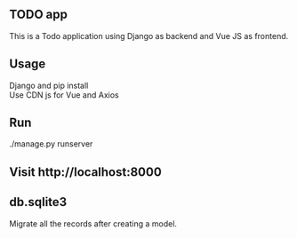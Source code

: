 ## TODO app <br>
This is a Todo application using Django as backend and Vue JS as frontend. <br>

## Usage <br>
Django and pip install <br>
Use CDN js for Vue and Axios <br>

## Run <br>
./manage.py runserver <br>

## Visit http://localhost:8000 <br>

## db.sqlite3 <br>
Migrate all the records after creating a model.
